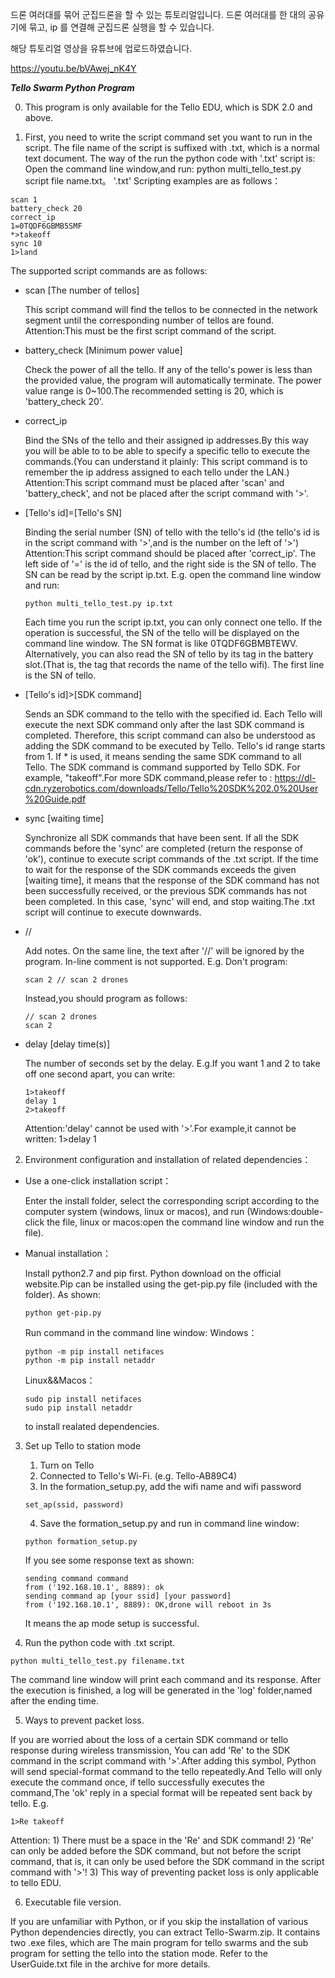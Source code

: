 드론 여러대를 묶어 군집드론을 할 수 있는 튜토리얼입니다.
드론 여러대를 한 대의 공유기에 묶고, ip 를 연결해 군집드론 실행을 할 수 있습니다.

해당 튜토리얼 영상을 유튜브에 업로드하였습니다.

https://youtu.be/bVAwej_nK4Y



***Tello Swarm Python Program***

0. This program is only available for the Tello EDU, which is SDK 2.0 and above.

1. First, you need to write the script command set you want to run in the script. 
The file name of the script is suffixed with .txt, which is a normal text document.
The way of the run the python code with '.txt' script is: Open the command line window,and run: python multi_tello_test.py script file name.txt。
'.txt' Scripting examples are as follows：

```
scan 1
battery_check 20
correct_ip
1=0TQDF6GBMB5SMF
*>takeoff
sync 10
1>land

```

The supported script commands are as follows:

- scan [The number of tellos]

  This script command will find the tellos to be connected in the network segment until the corresponding number of tellos are found.
  Attention:This must be the first script command of the script.
  
- battery_check [Minimum power value]

  Check the power of all the tello. If any of the tello's power is less than the provided value, the program will automatically terminate.
  The power value range is 0~100.The recommended setting is 20, which is 'battery_check 20'.
  
- correct_ip

  Bind the SNs of the tello and their assigned ip addresses.By this way you will be able to to be able to specify a specific tello to execute 
  the commands.(You can understand it plainly: This script command is to remember the ip address assigned to each tello under the LAN.)
  Attention:This script command must be placed after 'scan' and 'battery_check', and not be placed after the script command with '>'.
  
- [Tello's id]=[Tello's SN]

  Binding the serial number (SN) of tello with the tello's id (the tello's id is in the script command with '>',and is the number on the left of '>')
  Attention:This script command should be placed after 'correct_ip'.
  The left side of '=' is the id of tello, and the right side is the SN of tello.
  The SN can be read by the script ip.txt.
  E.g. open the command line window and run: 
  
  ```
  python multi_tello_test.py ip.txt
  
  ```
  
  Each time you run the script ip.txt, you can only connect one tello. If the operation is successful, the SN of the tello will be displayed on the command line window. 
  The SN format is like 0TQDF6GBMBTEWV.
  Alternatively, you can also read the SN of tello by its tag in the battery slot.(That is, the tag that records the name of the tello wifi). 
  The first line is the SN of tello.
  
- [Tello's id]>[SDK command]

  Sends an SDK command to the tello with the specified id. Each Tello will execute the next SDK command only after the last SDK command is completed. 
  Therefore, this script command can also be understood as adding the SDK command to be executed by Tello.
  Tello's id range starts from 1. If * is used, it means sending the same SDK command to all Tello.
  The SDK command is command supported by Tello SDK. For example, "takeoff".For more SDK command,please refer to :
  https://dl-cdn.ryzerobotics.com/downloads/Tello/Tello%20SDK%202.0%20User%20Guide.pdf
  
- sync [waiting time]

  Synchronize all SDK commands that have been sent.
  If all the SDK commands before the 'sync' are completed (return the response of 'ok'), continue to execute script commands of the .txt script.
  If the time to wait for the response of the SDK commands exceeds the given [waiting time], it means that the response of the 
  SDK command has not been successfully received, or the previous SDK commands has not been completed.
  In this case, 'sync' will end, and stop waiting.The .txt script will continue to execute downwards.
  
- // 

  Add notes.
  On the same line, the text after '//' will be ignored by the program.
  In-line comment is not supported.
  E.g. Don't program:
  
  ```
  scan 2 // scan 2 drones
  ```
  
  Instead,you should program as follows:
  
  ```
  // scan 2 drones
  scan 2
  ```
  
- delay [delay time(s)]

  The number of seconds set by the delay.
  E.g.If you want 1 and 2 to take off one second apart, you can write:
  
  ```
  1>takeoff
  delay 1
  2>takeoff
  ```
  
  Attention:'delay' cannot be used with '>'.For example,it cannot be written: 1>delay 1
  
2. Environment configuration and installation of related dependencies：

- Use a one-click installation script：

  Enter the install folder, select the corresponding script according to the computer system (windows, linux or macos), 
  and run (Windows:double-click the file, linux or macos:open the command line window and run the file).

- Manual installation：

  Install python2.7 and pip first. Python download on the official website.Pip can be installed using the get-pip.py file 
  (included with the folder). As shown:
  
  ```
  python get-pip.py
  ```
  
  Run command in the command line window:
  Windows：
  
  ```
  python -m pip install netifaces
  python -m pip install netaddr
  ```
 
  Linux&&Macos：
  
  ```
  sudo pip install netifaces
  sudo pip install netaddr
  ```
  
  to install realated dependencies. 

3. Set up Tello to station mode

      1) Turn on Tello
      2) Connected  to Tello's Wi-Fi. (e.g. Tello-AB89C4)
      3) In the formation_setup.py, add the wifi name and wifi password
	  
      ```
      set_ap(ssid, password)
      ``` 
	  
      4) Save the formation_setup.py and run in command line window:
	  
      ```
      python formation_setup.py
      ``` 
	  
      If you see some response text as shown:
	  
      ```
      sending command command
      from ('192.168.10.1', 8889): ok
      sending command ap [your ssid] [your password]
      from ('192.168.10.1', 8889): OK,drone will reboot in 3s
      ``` 
	  
      It means the ap mode setup is successful.

4. Run the python code with .txt script.

  ```
  python multi_tello_test.py filename.txt
  ```
  
  The command line window will print each command and its response. 
  After the execution is finished, a log will be generated in the 'log' folder,named after the ending time.

5. Ways to prevent packet loss.

  If you are worried about the loss of a certain SDK command or tello response during wireless transmission,
  You can add 'Re' to the SDK command in the script command with '>'.After adding this symbol, Python will 
  send special-format command to the tello repeatedly.And Tello will only execute the command once, if tello 
  successfully executes the command,The 'ok' reply in a special format will be repeated sent back by tello.
  E.g.
  
  ```
  1>Re takeoff
  ``` 
  
  Attention:
		1) There must be a space in the 'Re' and SDK command!
		2) 'Re' can only be added before the SDK command, but not before the script command, that is, 
			it can only be used before the SDK command in the script command with '>'!
		3) This way of preventing packet loss is only applicable to tello EDU.
		
6. Executable file version.

  If you are unfamiliar with Python, or if you skip the installation of various Python dependencies directly, 
  you can extract Tello-Swarm.zip. It contains two .exe files, which are
  The main program for tello swarms and the sub program for setting the tello into the station mode.
  Refer to the UserGuide.txt file in the archive for more details.
